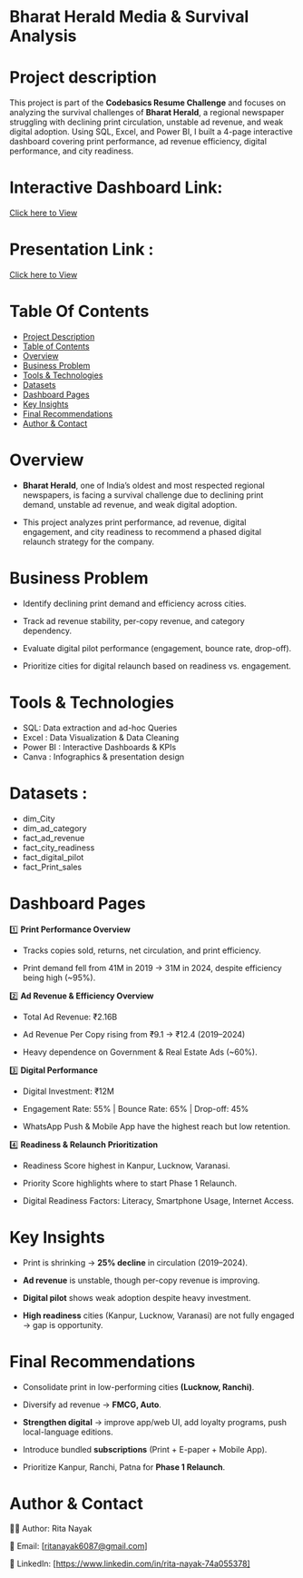 
# Bharat Herald Media & Survival Analysis 

# Project description 

This project is part of the **Codebasics Resume Challenge** and focuses on analyzing the survival challenges of **Bharat Herald**, a regional newspaper struggling with declining print circulation, unstable ad revenue, and weak digital adoption. Using SQL, Excel, and Power BI, I built a 4-page interactive dashboard covering print performance, ad revenue efficiency, digital performance, and city readiness.

# Interactive Dashboard Link: 

[Click here to View]([https://app.powerbi.com/view?r=eyJrIjoiMWMyMWI4YWItMDI5My00ZmQxLTljZjEtZWJlMjE3MDc5ZjE2IiwidCI6ImM2ZTU0OWIzLTVmNDUtNDAzMi1hYWU5LWQ0MjQ0ZGM1YjJjNCJ9](https://app.powerbi.com/view?r=eyJrIjoiMWMyMWI4YWItMDI5My00ZmQxLTljZjEtZWJlMjE3MDc5ZjE2IiwidCI6ImM2ZTU0OWIzLTVmNDUtNDAzMi1hYWU5LWQ0MjQ0ZGM1YjJjNCJ9))

# Presentation Link : 

[Click here to View](https://youtu.be/Tf75jnp6H5M)

# Table Of Contents 

- [Project Description](#2-project-description)  
- [Table of Contents](#3-table-of-contents)  
- [Overview](#4-overview)  
- [Business Problem](#5-business-problem)    
- [Tools & Technologies](#7-tools--technologies)  
- [Datasets](#data-sets)  
- [Dashboard Pages](#Dashboard-pages)
- [Key Insights](#11-key-insights)  
- [Final Recommendations](#13-final-recommendations)  
- [Author & Contact](#14-author--contact)  

# Overview

- **Bharat Herald**, one of India’s oldest and most respected regional newspapers, is facing a survival challenge due to declining print demand, unstable ad revenue, and weak digital adoption.

- This project analyzes print performance, ad revenue, digital engagement, and city readiness to recommend a phased digital relaunch strategy for the company.


# Business Problem 

- Identify declining print demand and efficiency across cities.

- Track ad revenue stability, per-copy revenue, and category dependency.

- Evaluate digital pilot performance (engagement, bounce rate, drop-off).

- Prioritize cities for digital relaunch based on readiness vs. engagement.

# Tools & Technologies

- SQL: Data extraction and ad-hoc Queries
- Excel : Data Visualization & Data Cleaning 
- Power BI : Interactive Dashboards & KPIs
- Canva : Infographics & presentation design

# Datasets : 

 - dim_City
 - dim_ad_category
 - fact_ad_revenue
 - fact_city_readiness
 - fact_digital_pilot
 - fact_Print_sales

 # Dashboard Pages

 1️⃣ **Print Performance Overview**

- Tracks copies sold, returns, net circulation, and print efficiency.

- Print demand fell from 41M in 2019 → 31M in 2024, despite efficiency being high (~95%).

2️⃣ **Ad Revenue & Efficiency Overview**

- Total Ad Revenue: ₹2.16B

- Ad Revenue Per Copy rising from ₹9.1 → ₹12.4 (2019–2024)

- Heavy dependence on Government & Real Estate Ads (~60%).

3️⃣ **Digital Performance**

- Digital Investment: ₹12M

- Engagement Rate: 55% | Bounce Rate: 65% | Drop-off: 45%

- WhatsApp Push & Mobile App have the highest reach but low retention.

4️⃣ **Readiness & Relaunch Prioritization**

- Readiness Score highest in Kanpur, Lucknow, Varanasi.

- Priority Score highlights where to start Phase 1 Relaunch.

- Digital Readiness Factors: Literacy, Smartphone Usage, Internet Access.

# Key Insights

- Print is shrinking → **25% decline** in circulation (2019–2024).

- **Ad revenue** is unstable, though per-copy revenue is improving.

- **Digital pilot** shows weak adoption despite heavy investment.

- **High readiness** cities (Kanpur, Lucknow, Varanasi) are not fully engaged → gap is opportunity.


# Final Recommendations

- Consolidate print in low-performing cities **(Lucknow, Ranchi)**.

- Diversify ad revenue → **FMCG, Auto**.

- **Strengthen digital** → improve app/web UI, add loyalty programs, push local-language editions.

- Introduce bundled **subscriptions** (Print + E-paper + Mobile App).

- Prioritize Kanpur, Ranchi, Patna for **Phase 1 Relaunch**.

# Author & Contact 

👩‍💻 Author: Rita Nayak

📧 Email: [ritanayak6087@gmail.com]

🔗 LinkedIn: [https://www.linkedin.com/in/rita-nayak-74a055378]




